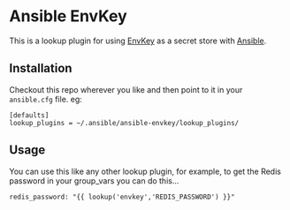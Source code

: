 # Ansible EnvKey

This is a lookup plugin for using [EnvKey](https://envkey.com) as a secret store with [Ansible](https://www.ansible.com).

## Installation

Checkout this repo wherever you like and then point to it in your `ansible.cfg` file. eg:

    [defaults]
    lookup_plugins = ~/.ansible/ansible-envkey/lookup_plugins/

## Usage

You can use this like any other lookup plugin, for example, to get the Redis password in your group_vars you can do this...

    redis_password: "{{ lookup('envkey','REDIS_PASSWORD') }}"


